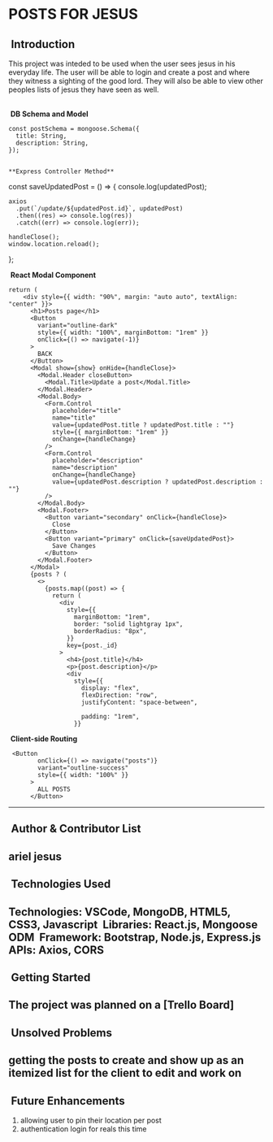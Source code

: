 POSTS FOR JESUS
===

​
Introduction
---
This project was inteded to be used when the user sees jesus in his everyday life. The user will be able to login and create a post and where they witness a sighting of the good lord. They will also be able to view other peoples lists of jesus they have seen as well.  
​

​
**DB Schema and Model**
```
const postSchema = mongoose.Schema({
  title: String,
  description: String,
});

​
**Express Controller Method**
```
const saveUpdatedPost = () => {
    console.log(updatedPost);

    axios
      .put(`/update/${updatedPost.id}`, updatedPost)
      .then((res) => console.log(res))
      .catch((err) => console.log(err));

    handleClose();
    window.location.reload();
  };

​
**React Modal Component**
```
return (
    <div style={{ width: "90%", margin: "auto auto", textAlign: "center" }}>
      <h1>Posts page</h1>
      <Button
        variant="outline-dark"
        style={{ width: "100%", marginBottom: "1rem" }}
        onClick={() => navigate(-1)}
      >
        BACK
      </Button>
      <Modal show={show} onHide={handleClose}>
        <Modal.Header closeButton>
          <Modal.Title>Update a post</Modal.Title>
        </Modal.Header>
        <Modal.Body>
          <Form.Control
            placeholder="title"
            name="title"
            value={updatedPost.title ? updatedPost.title : ""}
            style={{ marginBottom: "1rem" }}
            onChange={handleChange}
          />
          <Form.Control
            placeholder="description"
            name="description"
            onChange={handleChange}
            value={updatedPost.description ? updatedPost.description : ""}
          />
        </Modal.Body>
        <Modal.Footer>
          <Button variant="secondary" onClick={handleClose}>
            Close
          </Button>
          <Button variant="primary" onClick={saveUpdatedPost}>
            Save Changes
          </Button>
        </Modal.Footer>
      </Modal>
      {posts ? (
        <>
          {posts.map((post) => {
            return (
              <div
                style={{
                  marginBottom: "1rem",
                  border: "solid lightgray 1px",
                  borderRadius: "8px",
                }}
                key={post._id}
              >
                <h4>{post.title}</h4>
                <p>{post.description}</p>
                <div
                  style={{
                    display: "flex",
                    flexDirection: "row",
                    justifyContent: "space-between",

                    padding: "1rem",
                  }}
```
​
**Client-side Routing**
```
 <Button
        onClick={() => navigate("posts")}
        variant="outline-success"
        style={{ width: "100%" }}
      >
        ALL POSTS
      </Button>     
```
---
​
Author & Contributor List
---
ariel
jesus
---
​
Technologies Used
---
Technologies:
VSCode, MongoDB, HTML5, CSS3, Javascript
​
Libraries:
React.js, Mongoose ODM
​
Framework:
Bootstrap, Node.js, Express.js
​
APIs:
Axios, CORS
​
---
​
Getting Started
--- 
The project was planned on a [Trello Board]
---
​
Unsolved Problems
---
getting the posts to create and show up as an itemized list for the client to edit and work on
​
---
​
Future Enhancements
---
1. allowing user to pin their location per post
2. authentication login for reals this time
​